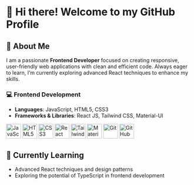 # 👋 Hi there! Welcome to my GitHub Profile  

## 🚀 About Me  
I am a passionate **Frontend Developer** focused on creating responsive, user-friendly web applications with clean and efficient code. Always eager to learn, I’m currently exploring advanced React techniques to enhance my skills.  

### 💻 Frontend Development  
- **Languages**: JavaScript, HTML5, CSS3  
- **Frameworks & Libraries**: React JS, Tailwind CSS, Material-UI

<div>
  <img src="https://cdn.jsdelivr.net/gh/devicons/devicon/icons/javascript/javascript-original.svg" alt="JavaScript" width="40" height="40" />
  <img src="https://cdn.jsdelivr.net/gh/devicons/devicon/icons/html5/html5-original.svg" alt="HTML5" width="40" height="40" />
  <img src="https://cdn.jsdelivr.net/gh/devicons/devicon/icons/css3/css3-original.svg" alt="CSS3" width="40" height="40" />
  <img src="https://cdn.jsdelivr.net/gh/devicons/devicon/icons/react/react-original.svg" alt="React JS" width="40" height="40" />
   <img src="https://balticanebula.com/content/images/2023/06/plus-tailwind.jpg" alt="Tailwind CSS" width="40" height="40" />
  <img src="https://cdn.jsdelivr.net/gh/devicons/devicon/icons/materialui/materialui-original.svg" alt="Material-UI" width="40" height="40" />
   <img src="https://cdn.jsdelivr.net/gh/devicons/devicon/icons/git/git-original.svg" alt="Git" width="40" height="40" />
  <img src="https://cdn.jsdelivr.net/gh/devicons/devicon/icons/github/github-original.svg" alt="GitHub" width="40" height="40" />
</div>    

## 🌱 Currently Learning  
- Advanced React techniques and design patterns  
- Exploring the potential of TypeScript in frontend development  
